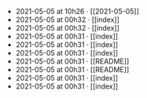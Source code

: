 - 2021-05-05 at 10h26 · [[2021-05-05]]
- 2021-05-05 at 00h32 · [[index]]
- 2021-05-05 at 00h32 · [[index]]
- 2021-05-05 at 00h31 · [[index]]
- 2021-05-05 at 00h31 · [[index]]
- 2021-05-05 at 00h31 · [[index]]
- 2021-05-05 at 00h31 · [[README]]
- 2021-05-05 at 00h31 · [[README]]
- 2021-05-05 at 00h31 · [[index]]
- 2021-05-05 at 00h31 · [[index]]
